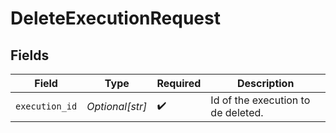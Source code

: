 # DeleteExecutionRequest


## Fields

| Field                              | Type                               | Required                           | Description                        |
| ---------------------------------- | ---------------------------------- | ---------------------------------- | ---------------------------------- |
| `execution_id`                     | *Optional[str]*                    | :heavy_check_mark:                 | Id of the execution to de deleted. |